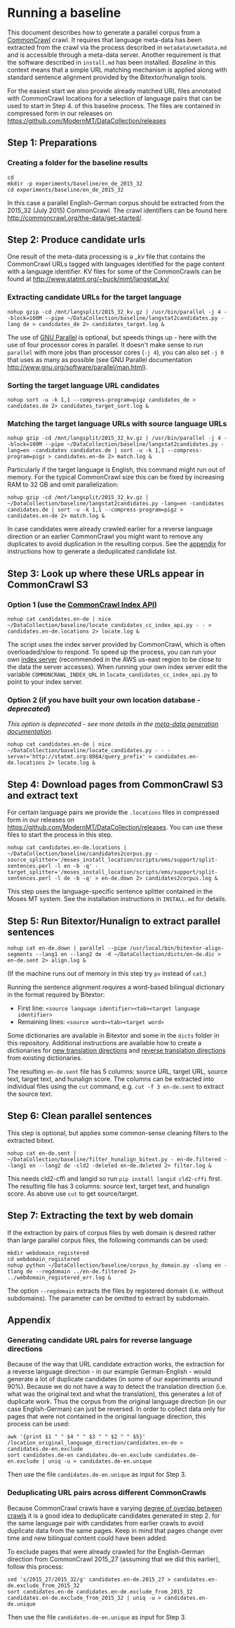 # Running a baseline
This document describes how to generate a parallel corpus from a [CommonCrawl](http://commoncrawl.org/) crawl. It requires that language meta-data has been extracted from the crawl via the process described in `metadata\metadata.md` and is accessible through a meta-data server. Another requirement is that the software described in `install.md` has been installed. *Baseline* in this context means that a simple URL matching mechanism is applied along with standard sentence alignment provided by the Bitextor/hunalign tools.

For the easiest start we also provide already matched URL files annotated with CommonCrawl locations for a selection of language pairs that can be used to start in Step 4. of this baseline process. The files are contained in compressed form in our releases on https://github.com/ModernMT/DataCollection/releases

## Step 1: Preparations

### Creating a folder for the baseline results
```
cd
mkdir -p experiments/baseline/en_de_2015_32
cd experiments/baseline/en_de_2015_32
```
In this case a parallel English-German corpus should be extracted from the 2015_32 (July 2015) CommonCrawl. The crawl identifiers can be found here http://commoncrawl.org/the-data/get-started/.

## Step 2: Produce candidate urls
One result of the meta-data processing is a *_kv* file that contains the CommonCrawl URLs tagged with languages identified for the page content with a language identifier. KV files for some of the CommonCrawls can be found at http://www.statmt.org/~buck/mmt/langstat_kv/

### Extracting candidate URLs for the target language
```
nohup gzip -cd /mnt/langsplit/2015_32_kv.gz | /usr/bin/parallel -j 4 --block=100M --pipe ~/DataCollection/baseline/langstat2candidates.py -lang de > candidates_de 2> candidates_target.log &
```
The use of [GNU Parallel](http://www.gnu.org/software/parallel/) is optional, but speeds things up - here with the use of four processor cores in parallel. It doesn't make sense to run `parallel` with more jobs than processor cores (`-j 4`), you can also set `-j 0` that uses as many as possible (see GNU Parallel documentation http://www.gnu.org/software/parallel/man.html).

### Sorting the target language URL candidates
```
nohup sort -u -k 1,1 --compress-program=pigz candidates_de > candidates.de 2> candidates_target_sort.log &
```
### Matching the target language URLs with source language URLs
```
nohup gzip -cd /mnt/langsplit/2015_32_kv.gz | /usr/bin/parallel -j 4 --block=100M --pipe ~/DataCollection/baseline/langstat2candidates.py -lang=en -candidates candidates.de | sort -u -k 1,1 --compress-program=pigz > candidates.en-de 2> match.log &
```
Particularly if the target language is English, this command might run out of memory. For the typical CommonCrawl size this can be fixed by increasing RAM to 32 GB and omit parallelization:
```
nohup gzip -cd /mnt/langsplit/2015_32_kv.gz | ~/DataCollection/baseline/langstat2candidates.py -lang=en -candidates candidates.de | sort -u -k 1,1 --compress-program=pigz > candidates.en-de 2> match.log &
```

In case candidates were already crawled earlier for a reverse language direction or an earlier CommonCrawl you might want to remove any duplicates to avoid duplication in the resulting corpus. See the [appendix](/baseline/baseline.md#appendix) for instructions how to generate a deduplicated candidate list. 

## Step 3: Look up where these URLs appear in CommonCrawl S3

### Option 1 (use the [CommonCrawl Index API](http://commoncrawl.org/2015/04/announcing-the-common-crawl-index/))
```
nohup cat candidates.en-de | nice ~/DataCollection/baseline/locate_candidates_cc_index_api.py - - > candidates.en-de.locations 2> locate.log &
```
The script uses the index server provided by CommonCrawl, which is often overloaded/slow to respond. To speed up the process, you can run your own [index server](https://github.com/commoncrawl/cc-index-server) (recommended in the AWS us-east region to be close to the data the server accesses). When running your own index server edit the variable `COMMONCRAWL_INDEX_URL` in `locate_candidates_cc_index_api.py` to point to your index server.

### Option 2 (if you have built your own location database - *deprecated*)
*This option is deprecated - see more details in the [meta-data generation documentation](/metadata/metadata.md).*

```
nohup cat candidates.en-de | nice ~/DataCollection/baseline/locate_candidates.py - - -server='http://statmt.org:8084/query_prefix' > candidates.en-de.locations 2> locate.log &
```



## Step 4: Download pages from CommonCrawl S3 and extract text
For certain language pairs we provide the `.locations` files in compressed form in our releases on https://github.com/ModernMT/DataCollection/releases. You can use these files to start the process in this step.
```
nohup cat candidates.en-de.locations | ~/DataCollection/baseline/candidates2corpus.py -source_splitter='/moses_install_location/scripts/ems/support/split-sentences.perl -l en -b -q' -target_splitter='/moses_install_location/scripts/ems/support/split-sentences.perl -l de -b -q' > en-de.down 2> candidates2corpus.log &
```
This step uses the language-specific sentence splitter contained in the Moses MT system. See the installation instructions in `INSTALL.md` for details.

## Step 5: Run Bitextor/Hunalign to extract parallel sentences

```
nohup cat en-de.down | parallel --pipe /usr/local/bin/bitextor-align-segments --lang1 en --lang2 de -d ~/DataCollection/dicts/en-de.dic > en-de.sent 2> align.log &
```
(If the machine runs out of memory in this step try `pv` instead of `cat`.)

Running the sentence alignment requires a word-based bilingual dictionary in the format required by Bitextor:
* First line: `<source language identifier><tab><target language identifier>`
* Remaining lines: `<source word><tab><target word>`

Some dictionaries are available in Bitextor and some in the `dicts` folder in this repository. Additional instructions are available how to create a dictionaries for [new translation directions](/baseline/dictionary.md) and [reverse translation directions](/baseline/dictionary.md#creating-dictionaries-for-reverse-language-directions) from existing dictionaries.

The resulting `en-de.sent` file has 5 columns: source URL, target URL, source text, target text, and hunalign score. The columns can be extracted into individual files using the `cut` command, e.g. `cut -f 3 en-de.sent` to extract the source text.

## Step 6: Clean parallel sentences
This step is optional, but applies some common-sense cleaning filters to the extracted bitext.

```
nohup cat en-de.sent | ~/DataCollection/baseline/filter_hunalign_bitext.py - en-de.filtered --lang1 en --lang2 de -cld2 -deleted en-de.deleted 2> filter.log &
```
This needs cld2-cffi and langid so run `pip install langid cld2-cffi` first. The resulting file has 3 columns: source text, target text, and hunalign score. As above use `cut` to get source/target.

## Step 7: Extracting the text by web domain
If the extraction by pairs of corpus files by web domain is desired rather than large parallel corpus files, the following commands can be used:

```
mkdir webdomain_registered
cd webdomain_registered
nohup python ~/DataCollection/baseline/corpus_by_domain.py -slang en -tlang de --regdomain ../en-de.filtered 2> ../webdomain_registered_err.log &
```
The option `--regdomain` extracts the files by registered domain (i.e. without subdomains). The parameter can be omitted to extract by subdomain.


## Appendix

### Generating candidate URL pairs for reverse language directions
Because of the way that URL candidate extraction works, the extraction for a reverse language direction - in our example German-English - would generate a lot of duplicate candidates (in some of our experiments around 90%). Because we do not have a way to detect the translation direction (i.e. what was the original text and what the translation), this generates a lot of duplicate work. Thus the corpus from the original language direction (in our case English-German) can just be reversed. In order to collect data only for pages that were not contained in the original language direction, this process can be used:

```
awk '{print $1 " " $4 " " $3 " " $2 " " $5}' /location_original_language_direction/candidates.en-de > candidates.de-en.exclude
sort candidates.de-en candidates.de-en.exclude candidates.de-en.exclude | uniq -u > candidates.de-en.unique
```

Then use the file `candidates.de-en.unique` as input for Step 3.

### Deduplicating URL pairs across different CommonCrawls

Because CommonCrawl crawls have a varying [degree of overlap between crawls](https://commoncrawl.github.io/cc-crawl-statistics/plots/crawloverlap) it is a good idea to deduplicate candidates generated in step 2. for the same language pair with candidates from earlier crawls to avoid duplicate data from the same pages. Keep in mind that pages change over time and new bilingual content could have been added. 

To exclude pages that were already crawled for the English-German direction from CommonCrawl 2015_27 (assuming that we did this earlier), follow this process:

```
sed 's/2015_27/2015_32/g' candidates.en-de.2015_27 > candidates.en-de.exclude_from_2015_32
sort candidates.en-de candidates.en-de.exclude_from_2015_32 candidates.en-de.exclude_from_2015_32 | uniq -u > candidates.en-de.unique
```

Then use the file `candidates.de-en.unique` as input for Step 3.
